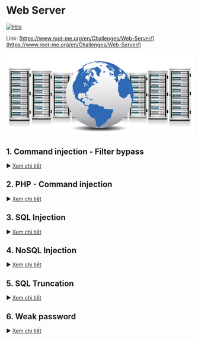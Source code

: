 # Web Server

[![Hits](https://hits.seeyoufarm.com/api/count/incr/badge.svg?url=https%3A%2F%2Fgithub.com%2FTienNHM%2Froot-me-ctf%2Ftree%2Fmaster%2FWeb-server&count_bg=%2379C83D&title_bg=%232D8FFF&icon=markdown.svg&icon_color=%23092753&title=Visitors&edge_flat=false)](https://hits.seeyoufarm.com)

Link: [https://www.root-me.org/en/Challenges/Web-Server/](https://www.root-me.org/en/Challenges/Web-Server/)

![](../images/web-server.jpg)

## 1. Command injection - Filter bypass

▶ [Xem chi tiết](Command%20injection%20-%20Filter%20bypass/)

## 2. PHP - Command injection

▶ [Xem chi tiết](PHP%20-%20Command%20injection/)

## 3. SQL Injection

▶ [Xem chi tiết](SQL%20Injection/)

## 4. NoSQL Injection

▶ [Xem chi tiết](NoSQL%20Injection/)

## 5. SQL Truncation

▶ [Xem chi tiết](SQL%20Truncation)

## 6. Weak password

▶ [Xem chi tiết](Weak%20password)